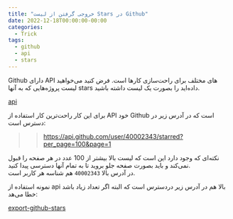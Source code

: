 ```yaml
---
title: "خروجی گرفتن از لیست Stars در Github"
date: 2022-12-18T00:00:00-00:00
categories:
  - Trick
tags:
  - github
  - api
  - stars
---
```


Github دارای API های مختلف برای راحت‌سازی کارها است. فرض کنید می‌خواهید لیست پروژه‌هایی که به آنها stars داده‌اید را بصورت یک لیست داشته باشید.

[api](https://api.github.com/)

برای این کار راحت‌ترین کار استفاده از API خود Github است که در آدرس زیر در دسترس است:  

>> https://api.github.com/user/40002343/starred?per_page=100&page=1

نکته‌ای که وجود دارد این است که لیست بالا بیشتر از 100 عدد در هر صفحه را قبول نمی‌کند و باید بصورت صفحه جلو بروید تا به تمام آنها دسترسی پیدا کنید.  
در آدرس بالا `40002343` هم شناسه هر کاربر است.  

نمونه استفاده از api بالا هم در آدرس زیر دردسترس است که البته اگر تعداد زیاد باشد خطا می‌هد:  

[export-github-stars](https://export-github-stars.netlify.app/)